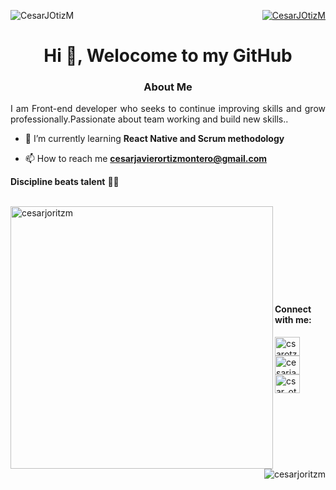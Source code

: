 <p align="right">
    <a href="https://twitter.com/CesarJOtizM" target="blank"><img src="https://img.shields.io/twitter/follow/CesarJOtizM?logo=twitter&style=for-the-badge" alt="CesarJOtizM" />   </a>  
  <img align="left" src="https://komarev.com/ghpvc/?username=CesarJOtizM&label=Profile%20views&color=0e75b6&style=flat" alt="CesarJOtizM" /> 
</p>

<h1 align="center">Hi 👋, Welocome to my GitHub</h1>

<h3 align="center">About Me</h3>
<p align="justify">I am Front-end developer who seeks to continue improving skills and grow professionally.Passionate about team working and build new skills..</p>


- 🌱 I’m currently learning **React Native and Scrum methodology**

- 📫 How to reach me **cesarjavierortizmontero@gmail.com**

**Discipline beats talent**  👨‍🎓
<br>
<br>
<p>
  <img align="left" src="https://github-readme-stats.vercel.app/api?username=cesarjoritzm&show_icons=true&theme=dracula&locale=en" alt="cesarjoritzm" width="420" />
  <img align="right" src="https://github-readme-stats.vercel.app/api/top-langs?username=cesarjoritzm&show_icons=true&theme=dracula&locale=en&layout=compact"  alt="cesarjoritzm"  /> 
</p>

<br>
<br>
<br>
<br>
<br>
<br>
<br>
<br>

<h4 align="left">Connect with me:</h4>
<p align="left">
<a href="https://twitter.com/CesarJOtizM" target="blank">
   <img align="center" src="https://cdn.jsdelivr.net/npm/simple-icons@3.0.1/icons/twitter.svg" alt="csarotz" height="30" width="40" />
 </a>
<a href="https://www.linkedin.com/in/cesarjotizm/" target="blank">
  <img align="center" src="https://cdn.jsdelivr.net/npm/simple-icons@3.0.1/icons/linkedin.svg" alt="cesarjavierortizmontero" height="30" width="40" />
</a>
<a href="https://www.instagram.com/cesarjotizm/" target="blank">
  <img align="center" src="https://cdn.jsdelivr.net/npm/simple-icons@3.0.1/icons/instagram.svg" alt="csar_otz" height="30" width="40" />
 </a>
</p>
